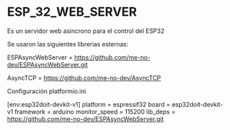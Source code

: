 # ESP_32_WEB_SERVER

Es un servidor web asincrono para el control del ESP32

Se usaron las siguientes librerias esternas:

ESPAsyncWebServer = https://github.com/me-no-dev/ESPAsyncWebServer.git

AsyncTCP = https://github.com/me-no-dev/AsyncTCP


Configuración platformio.ini

[env:esp32doit-devkit-v1]
platform = espressif32
board = esp32doit-devkit-v1
framework = arduino
monitor_speed = 115200
lib_deps = https://github.com/me-no-dev/ESPAsyncWebServer.git
